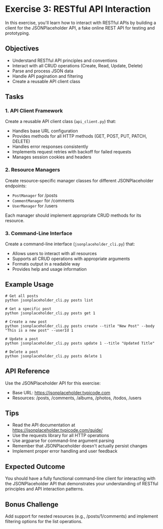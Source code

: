 # Exercise 3: RESTful API Interaction

In this exercise, you'll learn how to interact with RESTful APIs by building a client for the JSONPlaceholder API, a fake online REST API for testing and prototyping.

## Objectives
- Understand RESTful API principles and conventions
- Interact with all CRUD operations (Create, Read, Update, Delete)
- Parse and process JSON data
- Handle API pagination and filtering
- Create a reusable API client class

## Tasks

### 1. API Client Framework
Create a reusable API client class (`api_client.py`) that:
- Handles base URL configuration
- Provides methods for all HTTP methods (GET, POST, PUT, PATCH, DELETE)
- Handles error responses consistently
- Implements request retries with backoff for failed requests
- Manages session cookies and headers

### 2. Resource Managers
Create resource-specific manager classes for different JSONPlaceholder endpoints:
- `PostManager` for /posts
- `CommentManager` for /comments
- `UserManager` for /users

Each manager should implement appropriate CRUD methods for its resource.

### 3. Command-Line Interface
Create a command-line interface (`jsonplaceholder_cli.py`) that:
- Allows users to interact with all resources
- Supports all CRUD operations with appropriate arguments
- Formats output in a readable way
- Provides help and usage information

## Example Usage

```
# Get all posts
python jsonplaceholder_cli.py posts list

# Get a specific post
python jsonplaceholder_cli.py posts get 1

# Create a new post
python jsonplaceholder_cli.py posts create --title "New Post" --body "This is a new post" --userId 1

# Update a post
python jsonplaceholder_cli.py posts update 1 --title "Updated Title"

# Delete a post
python jsonplaceholder_cli.py posts delete 1
```

## API Reference
Use the JSONPlaceholder API for this exercise:
- Base URL: https://jsonplaceholder.typicode.com
- Resources: /posts, /comments, /albums, /photos, /todos, /users

## Tips
- Read the API documentation at https://jsonplaceholder.typicode.com/guide/
- Use the requests library for all HTTP operations
- Use argparse for command-line argument parsing
- Remember that JSONPlaceholder doesn't actually persist changes
- Implement proper error handling and user feedback

## Expected Outcome
You should have a fully functional command-line client for interacting with the JSONPlaceholder API that demonstrates your understanding of RESTful principles and API interaction patterns.

## Bonus Challenge
Add support for nested resources (e.g., /posts/1/comments) and implement filtering options for the list operations. 